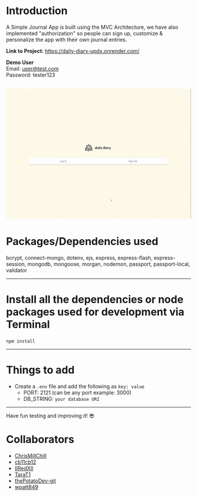 # Introduction

A Simple Journal App is built using the MVC Architecture, we have also implemented "authorization" so people can sign up, customize & personalize the app with their own journal entries. 

**Link to Project:** https://daily-diary-updx.onrender.com/

**Demo User** <br>
Email: user@test.com <br>
Password: tester123

![Daily Diary app gif](https://raw.githubusercontent.com/thePotatoDev-git/thePotatoDev-git/main/images/dailydiary.gif)
---

# Packages/Dependencies used 

bcrypt, connect-mongo, dotenv, ejs, express, express-flash, express-session, mongodb, mongoose, morgan, nodemon, passport, passport-local, validator

---

# Install all the dependencies or node packages used for development via Terminal

`npm install` 

---

# Things to add

- Create a `.env` file and add the following as `key: value` 
  - PORT: 2121 (can be any port example: 3000) 
  - DB_STRING: `your database URI` 
 ---
 
 Have fun testing and improving it! 😎

# Collaborators

- [ChrisMillChill](https://github.com/ChrisMillChill)
- [cb11cb12](https://github.com/cb11cb12)
- [IIRedXII](https://github.com/llRedXll)
- [TaraT1](https://github.com/TaraT1)
- [thePotatoDev-git](https://github.com/thePotatoDev-git)
- [wpatt849](https://github.com/wpatt849)
